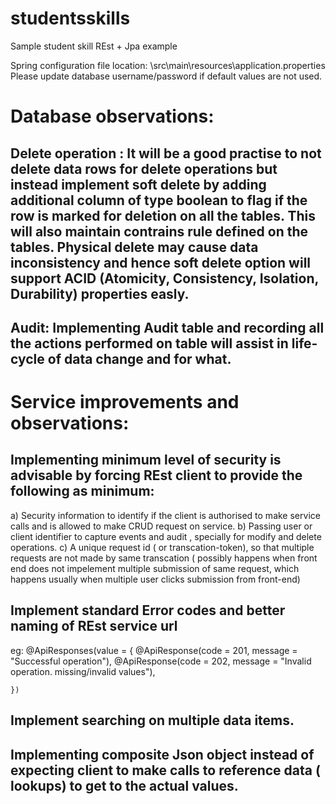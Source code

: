 # studentsskills
Sample student skill REst + Jpa example

Spring configuration file location:
\src\main\resources\application.properties
Please update database username/password if default values are not used.

# Database observations:

## Delete operation : It will be a good  practise to not delete data rows for delete operations but instead implement soft delete by adding additional column of type boolean to flag if the row is marked for deletion on all the tables. This will also maintain contrains rule defined on the tables. Physical delete may cause data inconsistency and hence soft delete option will support ACID (Atomicity, Consistency, Isolation, Durability) properties easly. 

## Audit: Implementing Audit table and recording all the actions performed on table will assist in life-cycle of data change and for what.

# Service improvements and observations:

## Implementing minimum level of security is advisable by forcing REst client to provide the following as minimum:
  a) Security information to identify if the client is authorised to make service calls and is allowed to make CRUD request on service.
  b) Passing user or client  identifier to capture events and audit , specially for modify and delete operations.
  c) A unique request id ( or transcation-token), so that multiple requests are not made by same transcation ( possibly happens when front end does not impelement multiple submission of same request, which happens usually when multiple user clicks submission from front-end)
 
 ## Implement standard Error codes and better naming of REst service url
 eg:
 @ApiResponses(value = {
            @ApiResponse(code = 201, message = "Successful operation"),
            @ApiResponse(code = 202, message = "Invalid operation. missing/invalid values"),
            
    })
 ## Implement searching on multiple data items.
 
 ## Implementing composite Json object instead of expecting client to make calls to reference data ( lookups) to get to the actual values.
 
 

